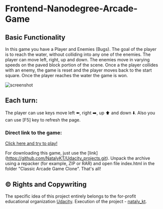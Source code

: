 # **Frontend-Nanodegree-Arcade-Game**

## Basic Functionality

In this game you have a Player and Enemies (Bugs). The goal of the player is to reach the water, without colliding into any one of the enemies. The player can move left, right, up and down. The enemies move in varying speeds on the paved block portion of the scene. Once a the player collides with an enemy, the game is reset and the player moves back to the start square. Once the player reaches the water the game is won.

![screenshot](https://d17h27t6h515a5.cloudfront.net/topher/2017/June/5931c951_frogger/frogger.png)

## Each turn:

The player can use keys move left :arrow_left:, right :arrow_right:, up :arrow_up: and down :arrow_down:. Also you can use [F5] key to refresh the page.

### Direct link to the game: 

[Click here and try to play!](https://natalykt.github.io/Udacity_projects/Classic%20Arcade%20Game%20Clone/index.html)

For downloading this game, just use the [link] (https://github.com/NatalyKT/Udacity_projects.git). Unpack the archive using a repacker (for example, ZIP or RAR) and open file index.html in the folder "Classic Arcade Game Clone". That's all!


## :copyright: Rights and Copywriting 

The specific idea of this project entirely belongs to the for-profit educational organization [Udacity](https://udacity.com).
Execution of the project - [nataly_kt](https://github.com/NatalyKT).
